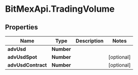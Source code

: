 # BitMexApi.TradingVolume

## Properties
Name | Type | Description | Notes
------------ | ------------- | ------------- | -------------
**advUsd** | **Number** |  | 
**advUsdSpot** | **Number** |  | [optional] 
**advUsdContract** | **Number** |  | [optional] 


